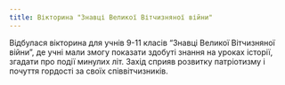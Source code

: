 ```yaml
---
title: Вікторина "Знавці Великої Вітчизняної війни"
---
```


Відбулася вікторина для учнів 9-11 класів “Знавці Великої Вітчизняної війни”, де учні мали змогу показати здобуті знання на уроках історії, згадати про події минулих літ. Захід сприяв розвитку патріотизму і почуття гордості за своїх співвітчизників.

<slideshow id="72157651643669181"></slideshow>
